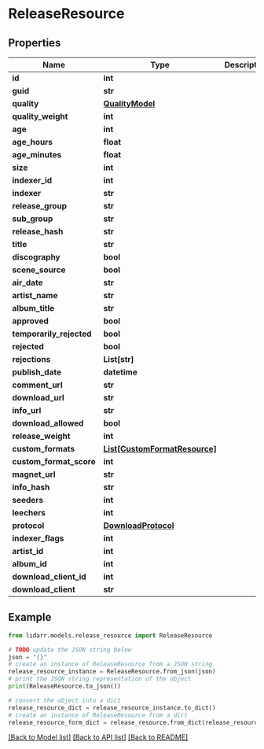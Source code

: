 # ReleaseResource


## Properties

Name | Type | Description | Notes
------------ | ------------- | ------------- | -------------
**id** | **int** |  | [optional] 
**guid** | **str** |  | [optional] 
**quality** | [**QualityModel**](QualityModel.md) |  | [optional] 
**quality_weight** | **int** |  | [optional] 
**age** | **int** |  | [optional] 
**age_hours** | **float** |  | [optional] 
**age_minutes** | **float** |  | [optional] 
**size** | **int** |  | [optional] 
**indexer_id** | **int** |  | [optional] 
**indexer** | **str** |  | [optional] 
**release_group** | **str** |  | [optional] 
**sub_group** | **str** |  | [optional] 
**release_hash** | **str** |  | [optional] 
**title** | **str** |  | [optional] 
**discography** | **bool** |  | [optional] 
**scene_source** | **bool** |  | [optional] 
**air_date** | **str** |  | [optional] 
**artist_name** | **str** |  | [optional] 
**album_title** | **str** |  | [optional] 
**approved** | **bool** |  | [optional] 
**temporarily_rejected** | **bool** |  | [optional] 
**rejected** | **bool** |  | [optional] 
**rejections** | **List[str]** |  | [optional] 
**publish_date** | **datetime** |  | [optional] 
**comment_url** | **str** |  | [optional] 
**download_url** | **str** |  | [optional] 
**info_url** | **str** |  | [optional] 
**download_allowed** | **bool** |  | [optional] 
**release_weight** | **int** |  | [optional] 
**custom_formats** | [**List[CustomFormatResource]**](CustomFormatResource.md) |  | [optional] 
**custom_format_score** | **int** |  | [optional] 
**magnet_url** | **str** |  | [optional] 
**info_hash** | **str** |  | [optional] 
**seeders** | **int** |  | [optional] 
**leechers** | **int** |  | [optional] 
**protocol** | [**DownloadProtocol**](DownloadProtocol.md) |  | [optional] 
**indexer_flags** | **int** |  | [optional] 
**artist_id** | **int** |  | [optional] 
**album_id** | **int** |  | [optional] 
**download_client_id** | **int** |  | [optional] 
**download_client** | **str** |  | [optional] 

## Example

```python
from lidarr.models.release_resource import ReleaseResource

# TODO update the JSON string below
json = "{}"
# create an instance of ReleaseResource from a JSON string
release_resource_instance = ReleaseResource.from_json(json)
# print the JSON string representation of the object
print(ReleaseResource.to_json())

# convert the object into a dict
release_resource_dict = release_resource_instance.to_dict()
# create an instance of ReleaseResource from a dict
release_resource_form_dict = release_resource.from_dict(release_resource_dict)
```
[[Back to Model list]](../README.md#documentation-for-models) [[Back to API list]](../README.md#documentation-for-api-endpoints) [[Back to README]](../README.md)


